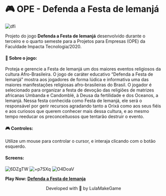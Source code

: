 # 🎮 OPE - Defenda a Festa de Iemanjá
![dfi](https://user-images.githubusercontent.com/50052600/128608591-00273e68-acc5-459a-bc74-a82315aaca21.gif)

Projeto do jogo **Defenda a Festa de Iemanjá** desenvolvido durante o terceiro e o quarto semeste para a Projetos para Empresas (OPE) da Faculdade Impacta Tecnologia/2020.

#### 📝 Sobre o jogo: <br>
Proteja e gerencie a Festa de Iemanjá um dos maiores eventos religiosos da cultura Afro-Brasileira.
O jogo de caráter educativo “Defenda a Festa de Iemanjá” mostra aos jogadores de forma lúdica e informativa uma das maiores manifestações religiosas afro-brasileiras do Brasil. O jogador é selecionado para organizar a festa de devoção das religiões de matrizes africanas Umbanda e Candomblé, à Deusa da fertilidade e dos Oceanos, a Iemanjá. Nessa festa conhecida como Festa de Iemanjá, ele será o responsável por gerir recursos agradando tanto a Orixá como aos seus fiéis e aos curiosos que querem conhecer mais dessa cultura, e ao mesmo tempo reeducar os preconceituosos que tentarão destruir o evento.

#### 🎮 Controles: <br>
Utilize um mouse para controlar o cursor, e interaja clicando com o botão esquerdo.

#### Screens:
![6DZgTW](https://user-images.githubusercontent.com/50052600/128608712-9a6c9d0f-4797-49ed-8692-092861ee3ce8.jpeg)
![+p7SXq](https://user-images.githubusercontent.com/50052600/128608714-bbf4a510-1c4d-4544-a29a-d0e2bb361a1e.jpeg)
![O4DoaV](https://user-images.githubusercontent.com/50052600/128608719-07f81edf-fd9a-4c05-8311-f00bdbac13c8.png)


**Play Now: [Defenda a Festa de Iemanja](https://lula-make-game.itch.io/defenda-a-festa-de-iemanja)**

<p align="center"> Developed with 💜 by LulaMakeGame
 </p>
